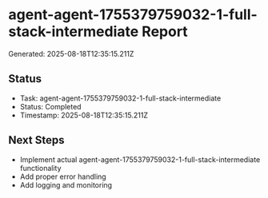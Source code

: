 # agent-agent-1755379759032-1-full-stack-intermediate Report

Generated: 2025-08-18T12:35:15.211Z

## Status
- Task: agent-agent-1755379759032-1-full-stack-intermediate
- Status: Completed
- Timestamp: 2025-08-18T12:35:15.211Z

## Next Steps
- Implement actual agent-agent-1755379759032-1-full-stack-intermediate functionality
- Add proper error handling
- Add logging and monitoring

